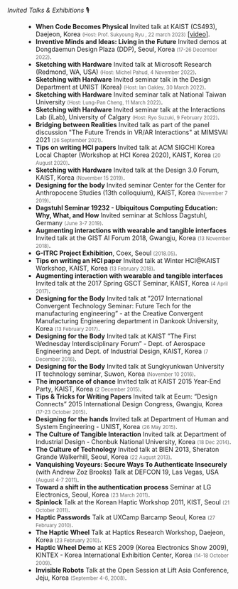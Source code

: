 <dt><i>Invited Talks & Exhibitions</i> 🎙</dt>
<dd>

- **When Code Becomes Physical** Invited talk at KAIST (CS493), Daejeon, Korea _(Host: Prof. Sukyoung Ryu , 22 march 2023)_ [[video](https://youtu.be/U54PDYC_d4A)].
- **Inventive Minds and Ideas: Living in the Future** Invited demos at Dongdaemun Design Plaza (DDP), Seoul, Korea _(17-26 December 2022)_.
- **Sketching with Hardware** Invited talk at Microsoft Research (Redmond, WA, USA) _(Host: Michel Pahud, 4 November 2022)_.
- **Sketching with Hardware** Invited seminar talk in the Design Department at UNIST (Korea) _(Host: Ian Oakley, 30 March 2022)_.
- **Sketching with Hardware** Invited seminar talk at National Taiwan University _(Host: Lung-Pan Cheng, 11 March 2022)_.
- **Sketching with Hardware** Invited seminar talk at the Interactions Lab (iLab), University of Calgary _(Host: Ryo Suzuki, 9 February 2022)_.
- **Bridging between Realities** Invited talk as part of the panel discussion "The Future Trends in VR/AR Interactions" at MIMSVAI 2021 _(26 September 2021)_.
- **Tips on writing HCI papers** Invited talk at ACM SIGCHI Korea Local Chapter (Workshop at HCI Korea 2020), KAIST, Korea _(20 August 2020)_.
- **Sketching with Hardware** Invited talk at the Design 3.0 Forum, KAIST, Korea _(November 15 2019)_.
- **Designing for the body** Invited seminar Center for the Center for Anthropocene Studies (13th colloquium), KAIST, Korea _(November 7 2019)_.
- **Dagstuhl Seminar 19232 - Ubiquitous Computing Education: Why, What, and How** Invited seminar at Schloss Dagstuhl, Germany _(June 3-7 2019)_.
- **Augmenting interactions with wearable and tangible interfaces** Invited talk at the GIST AI Forum 2018, Gwangju, Korea _(13 November 2018)_.
- **G-ITRC Project Exhibition**, Coex, Seoul _(2018.05)_.
- **Tips on writing an HCI paper** Invited talk at Winter HCI@KAIST Workshop, KAIST, Korea _(13 February 2018)_.
- **Augmenting interaction with wearable and tangible interfaces** Invited talk at the 2017 Spring GSCT Seminar, KAIST, Korea _(4 April 2017)_.
- **Designing for the Body** Invited talk at ”2017 International Convergent Technology Seminar: Future Tech for the manufacturing engineering” - at the Creative Convergent Manufacturing Engineering department in Dankook University, Korea _(13 February 2017)_.
- **Designing for the Body** Invited talk at KAIST ”The First Wednesday Interdisciplinary Forum” - Dept. of Aerospace Engineering and Dept. of Industrial Design, KAIST, Korea _(7 December 2016)_.
- **Designing for the Body** Invited talk at Sungkyunkwan University IT technology seminar, Suwon, Korea _(November 10 2016)_.
- **The importance of chance** Invited talk at KAIST 2015 Year-End Party, KAIST, Korea _(2 December 2015)_.
- **Tips & Tricks for Writing Papers** Invited talk at Eeum: ”Design Connects” 2015 International Design Congress, Gwangju, Korea _(17-23 October 2015)_.
- **Designing for the hands** Invited talk at Department of Human and System Engineering - UNIST, Korea _(26 May 2015)_.
- **The Culture of Tangible Interaction** Invited talk at Department of Industrial Design - Chonbuk National University, Korea _(18 Dec 2014)_.
- **The Culture of Technology** Invited talk at BIEN 2013, Sheraton Grande Walkerhill, Seoul, Korea _(22 August 2013)_.
- **Vanquishing Voyeurs: Secure Ways To Authenticate Insecurely** (with Andrew Zoz Brooks) Talk at DEFCON 19, Las Vegas, USA _(August 4-7 2011)_.
- **Toward a shift in the authentication process** Seminar at LG Electronics, Seoul, Korea _(23 March 2011)_.
- **Spinlock** Talk at the Korean Haptic Workshop 2011, KIST, Seoul _(21 October 2011)_.
- **Haptic Passwords** Talk at UXCamp Barcamp Seoul, Korea _(27 February 2010)_.
- **The Haptic Wheel** Talk at Haptics Research Workshop, Daejeon, Korea _(23 February 2010)_.
- **Haptic Wheel Demo** at KES 2009 (Korea Electronics Show 2009), KINTEX - Korea International Exhibition Center, Korea _(14-18 October 2009)_.
- **Invisible Robots** Talk at the Open Session at Lift Asia Conference, Jeju, Korea _(September 4-6, 2008)_.
</dd>

<style>
  em{
    font-style:normal;
    font-size: 0.8em;
    color: #666;
  }

</style>
